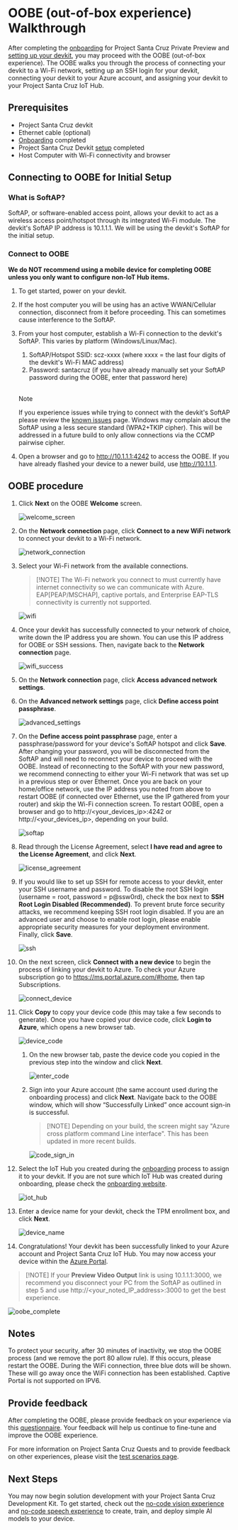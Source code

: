 # OOBE (out-of-box experience) Walkthrough

After completing the [onboarding](https://github.com/microsoft/Project-Santa-Cruz-Private-Preview/blob/main/user-guides/getting_started/azure-subscription-onboarding.md) for Project Santa Cruz Private Preview and [setting up your devkit](https://github.com/microsoft/Project-Santa-Cruz-Private-Preview/blob/main/user-guides/getting_started/devkit-unboxing-setup.md), you may proceed with the OOBE (out-of-box experience). The OOBE walks you through the process of connecting your devkit to a Wi-Fi network, setting up an SSH login for your devkit, connecting your devkit to your Azure account, and assigning your devkit to your Project Santa Cruz IoT Hub.  

## Prerequisites

- Project Santa Cruz devkit
- Ethernet cable (optional)
- [Onboarding](https://github.com/microsoft/Project-Santa-Cruz-Private-Preview/blob/main/user-guides/getting_started/azure-subscription-onboarding.md) completed
- Project Santa Cruz Devkit [setup](https://github.com/microsoft/Project-Santa-Cruz-Private-Preview/blob/main/user-guides/getting_started/devkit-unboxing-setup.md) completed
- Host Computer with Wi-Fi connectivity and browser

## Connecting to OOBE for Initial Setup

### What is SoftAP?

SoftAP, or software-enabled access point, allows your devkit to act as a wireless access point/hotspot through its integrated Wi-Fi module. The devkit's SoftAP IP address is 10.1.1.1. We will be using the devkit's SoftAP for the initial setup.

### Connect to OOBE

**We do NOT recommend using a mobile device for completing OOBE unless you only want to configure non-IoT Hub items.**

1. To get started, power on your devkit.

1. If the host computer you will be using has an active WWAN/Cellular connection, disconnect from it before proceeding.  This can sometimes cause interference to the SoftAP.

1. From your host computer, establish a Wi-Fi connection to the devkit's SoftAP. This varies by platform (Windows/Linux/Mac).

    1. SoftAP/Hotspot SSID: scz-xxxx    (where xxxx = the last four digits of the devkit's Wi-Fi MAC address)
    2. Password: santacruz              (if you have already manually set your SoftAP password during the OOBE, enter that password here)

    <br>
    
    > [!NOTE]
    > If you experience issues while trying to connect with the devkit's SoftAP please review the [known issues](https://github.com/microsoft/Project-Santa-Cruz-Preview/blob/main/release-notes/known-issues.md) page.
    > Windows may complain about the SoftAP using a less secure standard (WPA2+TKIP cipher). This will be addressed in a future build to only allow connections via the CCMP pairwise cipher.

1. Open a browser and go to http://10.1.1.1:4242 to access the OOBE. If you have already flashed your device to a newer build, use http://10.1.1.1.

## OOBE procedure

1. Click **Next** on the OOBE **Welcome** screen.  

    ![welcome_screen](./getting_started_images/oobe_welcome_screen.png)

1. On the **Network connection** page, click **Connect to a new WiFi network** to connect your devkit to a Wi-Fi network.

    ![network_connection](./getting_started_images/oobe_network_connection.png)

1. Select your Wi-Fi network from the available connections.

    >[!NOTE] The Wi-Fi network you connect to must currently have internet connectivity so we can communicate with Azure. EAP[PEAP/MSCHAP], captive portals, and Enterprise EAP-TLS connectivity is currently not supported.

    ![wifi](./getting_started_images/oobe_wifi.png)

1. Once your devkit has successfully connected to your network of choice, write down the IP address you are shown. You can use this IP address for OOBE or SSH sessions. Then, navigate back to the **Network connection** page.

    ![wifi_success](./getting_started_images/oobe_wifi_success.png)

1. On the **Network connection** page, click **Access advanced network settings**.

1. On the **Advanced network settings** page, click **Define access point passphrase**.

    ![advanced_settings](./getting_started_images/oobe_advanced_settings.PNG)

1. On the **Define access point passphrase** page, enter a passphrase/password for your device's SoftAP hotspot and click **Save**. After changing your password, you will be disconnected from the SoftAP and will need to reconnect your device to proceed with the OOBE. Instead of reconnecting to the SoftAP with your new password, we recommend connecting to either your Wi-Fi network that was set up in a previous step or over Ethernet. Once you are back on your home/office network, use the IP address you noted from above to restart OOBE (if connected over Ethernet, use the IP gathered from your router) and skip the Wi-Fi connection screen. To restart OOBE, open a browser and go to http://<your_devices_ip>:4242 or http://<your_devices_ip>, depending on your build.

    ![softap](./getting_started_images/oobe_softap.png)

1. Read through the License Agreement, select **I have read and agree to the License Agreement**, and click **Next**.

    ![license_agreement](./getting_started_images/oobe_license_agreement.png)

1. If you would like to set up SSH for remote access to your devkit, enter your SSH username and password. To disable the root SSH login (username = root, password = p@ssw0rd), check the box next to **SSH Root Login Disabled (Recommended)**. To prevent brute force security attacks, we recommend keeping SSH root login disabled. If you are an advanced user and choose to enable root login, please enable appropriate security measures for your deployment environment. Finally, click **Save**.  

    ![ssh](./getting_started_images/oobe_ssh.png)

1. On the next screen, click **Connect with a new device** to begin the process of linking your devkit to Azure.  To check your Azure subscription go to https://ms.portal.azure.com/#home, then tap Subscriptions. 

    ![connect_device](./getting_started_images/oobe_connect_device.png)

1. Click **Copy** to copy your device code (this may take a few seconds to generate). Once you have copied your device code, click **Login to Azure**, which opens a new browser tab.

    ![device_code](./getting_started_images/oobe_device_code.png)

    1. On the new browser tab, paste the device code you copied in the previous step into the window and click **Next**.

        ![enter_code](./getting_started_images/oobe_enter_code.png)

    1. Sign into your Azure account (the same account used during the onboarding process) and click **Next**. Navigate back to the OOBE window, which will show “Successfully Linked” once account sign-in is successful.
        >[!NOTE] Depending on your build, the screen might say "Azure cross platform command Line interface". This has been updated in more recent builds. 

        ![code_sign_in](./getting_started_images/oobe_code_sign_in.png)

1. Select the IoT Hub you created during the [onboarding](https://github.com/microsoft/Project-Santa-Cruz-Preview/blob/main/user-guides/getting_started/azure-subscription-onboarding.md) process to assign it to your devkit. If you are not sure which IoT Hub was created during onboarding, please check the [onboarding website](https://projectsantacruz.microsoft.com/).

    ![iot_hub](./getting_started_images/oobe_iot_hub.png)

1. Enter a device name for your devkit, check the TPM enrollment box, and click **Next**.  

    ![device_name](./getting_started_images/oobe_device_name.png)

1. Congratulations! Your devkit has been successfully linked to your Azure account and Project Santa Cruz IoT Hub. You may now access your device within the [Azure Portal](https://portal.azure.com/?feature.canmodifystamps=true&Microsoft_Azure_Iothub=aduprod&microsoft_azure_marketplace_ItemHideKey=Microsoft_Azure_ADUHidden#home).

  >[!NOTE] If your **Preview Video Output** link is using 10.1.1.1:3000, we recommend you disconnect your PC from the SoftAP as outlined in step 5 and use http://<your_noted_IP_address>:3000 to get the best experience.
  
   ![oobe_complete](./getting_started_images/oobe_complete.png)

## Notes

To protect your security, after 30 minutes of inactivity, we stop the OOBE process (and we remove the port 80 allow rule). If this occurs, please restart the OOBE.
During the WiFi connection, three blue dots will be shown.  These will go away once the WiFi connection has been established. 
Captive Portal is not supported on IPV6. 

## Provide feedback

After completing the OOBE, please provide feedback on your experience via this [questionnaire](https://forms.office.com/Pages/ResponsePage.aspx?id=v4j5cvGGr0GRqy180BHbRzoJxrXKT0dEvfQyxsA0h8lUOEpDRkxZSUFWMFc2SEZYMDBBSlVQMUZMMy4u). Your feedback will help us continue to fine-tune and improve the OOBE experience.

For more information on Project Santa Cruz Quests and to provide feedback on other experiences, please visit the [test scenarios page](https://github.com/microsoft/Project-Santa-Cruz-Private-Preview/blob/main/user-guides/general/test-scenarios.md).

## Next Steps

You may now begin solution development with your Project Santa Cruz Development Kit. To get started, check out the [no-code vision experience](https://github.com/microsoft/Project-Santa-Cruz-Private-Preview/blob/main/user-guides/prototyping/create-nocode-vision.md) and [no-code speech experience](https://github.com/microsoft/Project-Santa-Cruz-Private-Preview/blob/main/user-guides/prototyping/nocode-speech.md) to create, train, and deploy simple AI models to your device.
